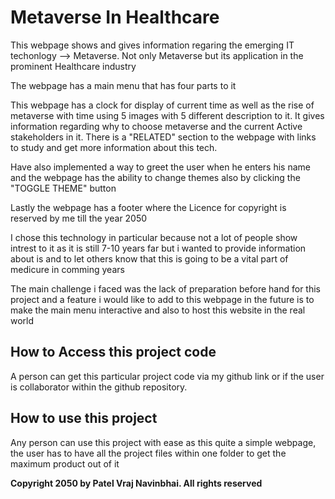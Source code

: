 
# Metaverse In Healthcare 

This webpage shows and gives information regaring the emerging IT techonlogy --> Metaverse.
Not only Metaverse but its application in the prominent Healthcare industry 

The webpage has a main menu that has four parts to it 

This webpage has a clock for display of current time as well as the rise of metaverse with time using 5 images with 5 different description to it. It gives information regarding why to choose metaverse and the current Active stakeholders in it. There is a "RELATED" section to the webpage with links to study and get more information about this tech.

Have also implemented a way to greet the user when he enters his name and the webpage has the ability to change themes also by clicking the "TOGGLE THEME" button 

Lastly the webpage has a footer where the Licence for copyright is reserved by me till the year 2050 

I chose this technology in particular because not a lot of people show intrest to it as it is still 7-10 years far but i wanted to provide information about is and to let others know that this is  going to be a vital part of medicure in comming years 

The main challenge i faced was the lack of preparation before hand for this project and a feature i would like to add to this webpage in the future is to make the main menu interactive and also to host this website in the real world


## How to Access this project code 

A person can get this particular project code via my github link or if the user is collaborator within the github repository.

## How to use this project 

Any person can use this project with ease as this quite a simple webpage, the user has to have all the project files within one folder to get the maximum product out of it 

**Copyright 2050 by Patel Vraj Navinbhai. All rights reserved**

